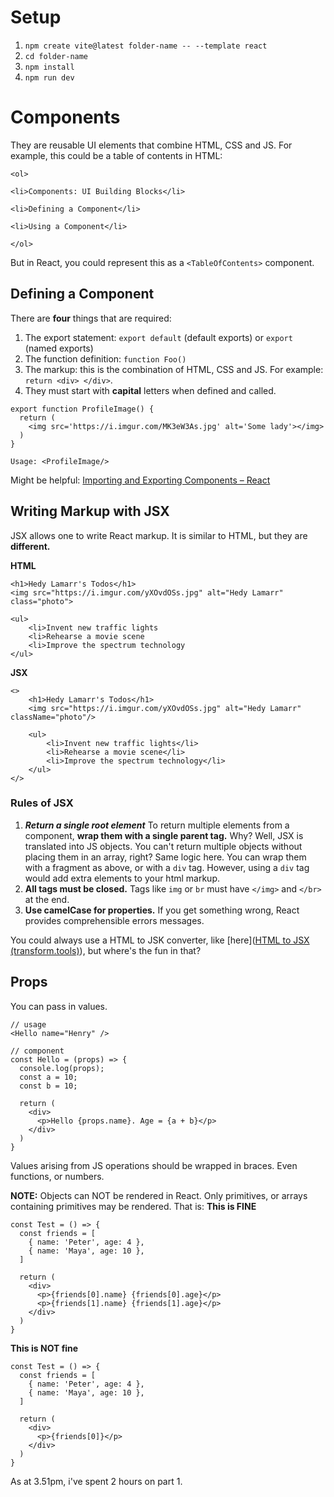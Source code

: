 # Setup
1. `npm create vite@latest folder-name -- --template react`
2. `cd folder-name`
3. `npm install`
4. `npm run dev`
# Components
They are reusable UI elements that combine HTML, CSS and JS. For example, this could be a table of contents in HTML:

```
<ol>  

<li>Components: UI Building Blocks</li>  

<li>Defining a Component</li>  

<li>Using a Component</li>  

</ol>
```

But in React, you could represent this as a `<TableOfContents>` component.

## Defining a Component
There are **four** things that are required:
1. The export statement: `export default` (default exports) or `export` (named exports)
2. The function definition: `function Foo()`
3. The markup: this is the combination of HTML, CSS and JS. For example: `return <div> </div>`.
4. They must start with **capital** letters when defined and called.

```
export function ProfileImage() {
  return (
    <img src='https://i.imgur.com/MK3eW3As.jpg' alt='Some lady'></img>
  )
}

Usage: <ProfileImage/>
```

Might be helpful: [Importing and Exporting Components – React](https://react.dev/learn/importing-and-exporting-components)

## Writing Markup with JSX
JSX allows one to write React markup. It is similar to HTML, but they are **different.**

**HTML**
```
<h1>Hedy Lamarr's Todos</h1>  
<img src="https://i.imgur.com/yXOvdOSs.jpg" alt="Hedy Lamarr" class="photo">  

<ul>  
	<li>Invent new traffic lights  
	<li>Rehearse a movie scene  
	<li>Improve the spectrum technology  
</ul>
```

**JSX**
```
<>
	<h1>Hedy Lamarr's Todos</h1>
	<img src="https://i.imgur.com/yXOvdOSs.jpg" alt="Hedy Lamarr" className="photo"/>

	<ul>  
		<li>Invent new traffic lights</li>  
		<li>Rehearse a movie scene</li>
		<li>Improve the spectrum technology</li>
	</ul>
</>
```

### Rules of JSX
1. ***Return a single root element***
	To return multiple elements from a component, **wrap them with a single parent tag.** Why? Well, JSX is translated into JS objects. You can't return multiple objects without placing them in an array, right? Same logic here.
	You can wrap them with a fragment as above, or with a `div` tag. However, using a `div` tag would add extra elements to your html markup.
2. **All tags must be closed.**
	Tags like `img` or `br` must have `</img>` and `</br>` at the end.
3. **Use camelCase for properties.**
	If you get something wrong, React provides comprehensible errors messages.

You could always use a HTML to JSK converter, like [here]([HTML to JSX (transform.tools)](https://transform.tools/html-to-jsx)), but where's the fun in that?

## Props
You can pass in values.
```
// usage
<Hello name="Henry" />

// component
const Hello = (props) => {
  console.log(props);
  const a = 10;
  const b = 10;

  return (
    <div>
      <p>Hello {props.name}. Age = {a + b}</p>
    </div>
  )
}
```

Values arising from JS operations should be wrapped in braces. Even functions, or numbers.

**NOTE:**
Objects can NOT be rendered in React. Only primitives, or arrays containing primitives may be rendered. That is:
**This is FINE**
```
const Test = () => {
  const friends = [
    { name: 'Peter', age: 4 },
    { name: 'Maya', age: 10 },
  ]

  return (
    <div>
      <p>{friends[0].name} {friends[0].age}</p>
      <p>{friends[1].name} {friends[1].age}</p>
    </div>
  )
}
```

**This is NOT fine**
```
const Test = () => {
  const friends = [
    { name: 'Peter', age: 4 },
    { name: 'Maya', age: 10 },
  ]

  return (
    <div>
      <p>{friends[0]}</p>
    </div>
  )
}
```

As at 3.51pm, i've spent 2 hours on part 1.
